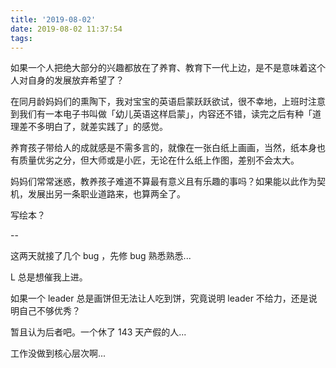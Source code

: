 ```yaml
---
title: '2019-08-02'
date: 2019-08-02 11:37:54
tags:
---
```


如果一个人把绝大部分的兴趣都放在了养育、教育下一代上边，是不是意味着这个人对自身的发展放弃希望了？

在同月龄妈妈们的熏陶下，我对宝宝的英语启蒙跃跃欲试，很不幸地，上班时注意到我们有一本电子书叫做「幼儿英语这样启蒙」，内容还不错，读完之后有种「道理差不多明白了，就差实践了」的感觉。

养育孩子带给人的成就感是不需多言的，就像在一张白纸上画画，当然，纸本身也有质量优劣之分，但大师或是小匠，无论在什么纸上作图，差别不会太大。

妈妈们常常迷惑，教养孩子难道不算最有意义且有乐趣的事吗？如果能以此作为契机，发展出另一条职业道路来，也算两全了。

写绘本？

--

这两天就接了几个 bug ，先修 bug 熟悉熟悉...

L 总是想催我上进。

如果一个 leader 总是画饼但无法让人吃到饼，究竟说明 leader 不给力，还是说明自己不够优秀？

暂且认为后者吧。一个休了 143 天产假的人...

工作没做到核心层次啊...

